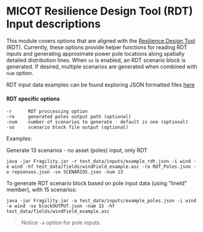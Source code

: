 
# MICOT Resilience Design Tool (RDT) Input descriptions


This module covers options that are aligned with the [Resilience Design Tool](https://github.com/lanl-ansi/micot) (RDT).
Currently, these options provide helper functions for reading RDT inputs and generating approximate power pole locations
along spatially detailed distribution lines.  When ```so``` is enabled, an RDT scenario block is generated.  If desired,
multiple scenarios are generated when combined with ``` num ``` option.

RDT input data examples can be found exploring JSON formatted files
 [here](https://github.com/lanl-ansi/micot/tree/master/application_data/lpnorm)

#### RDT specific options
    
```
-r      RDT proccessing option
-ro     generated poles output path (optional)    
-num    number of scenarios to generate - default is one (optional)
-so     scenario block file output (optional)

```

Examples:

Generate 13 scenarios - no asset (poles) input, only RDT
``` 
java -jar Fragility.jar -r test_data/inputs/example_rdt.json -i wind -e wind -hf test_data/fields/windField_example.asc -ro RDT_Poles.json -o repsonses.json -so SCENARIOS.json -num 13 
```

To generate RDT scenario block based on pole input data (using "lineId" member), with 15 scenarios:

```
java -jar Fragility.jar -a test_data/inputs/example_poles.json -i wind -e wind -so blockOUTPUT.json -num 15 -hf test_data/fields/windField_example.asc
```
> Notice ```-a``` option for pole inputs.
